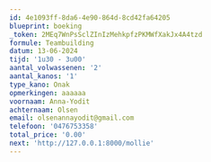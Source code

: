 ```yaml
---
id: 4e1093ff-8da6-4e90-864d-8cd42fa64205
blueprint: boeking
_token: 2MEq7WnPsSclZInIzMehkpfzPKMWfXakJx4A4tzd
formule: Teambuilding
datum: 13-06-2024
tijd: '1u30 - 3u00'
aantal_volwassenen: '2'
aantal_kanos: '1'
type_kano: Onak
opmerkingen: aaaaaa
voornaam: Anna-Yodit
achternaam: Olsen
email: olsenannayodit@gmail.com
telefoon: '0476753358'
total_price: '0.00'
next: 'http://127.0.0.1:8000/mollie'
---
```

